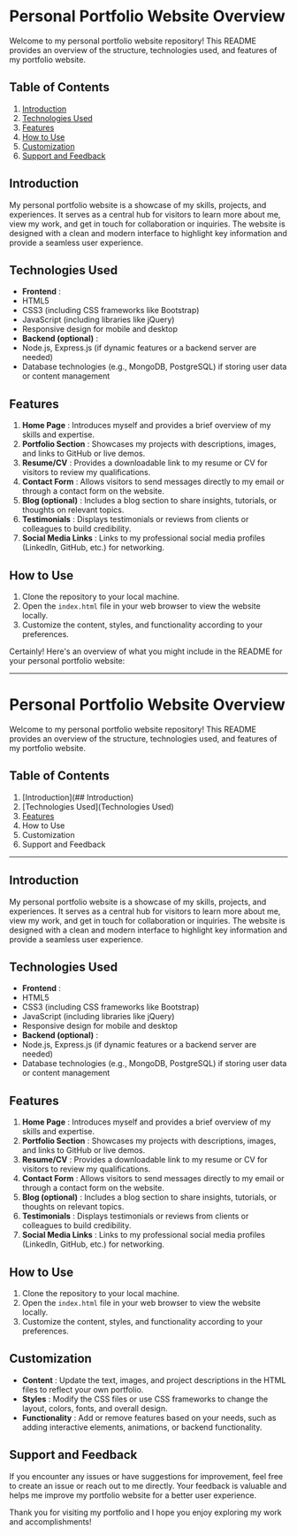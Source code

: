 
# Personal Portfolio Website Overview

Welcome to my personal portfolio website repository! This README provides an overview of the structure, technologies used, and features of my portfolio website.

## Table of Contents

1. [Introduction](https://chatgpt.com/c/71946886-764d-4c0e-9fe0-571ddb97d771#introduction)
2. [Technologies Used](https://chatgpt.com/c/71946886-764d-4c0e-9fe0-571ddb97d771#technologies-used)
3. [Features](https://chatgpt.com/c/71946886-764d-4c0e-9fe0-571ddb97d771#features)
4. [How to Use](https://chatgpt.com/c/71946886-764d-4c0e-9fe0-571ddb97d771#how-to-use)
5. [Customization](https://chatgpt.com/c/71946886-764d-4c0e-9fe0-571ddb97d771#customization)
6. [Support and Feedback](https://chatgpt.com/c/71946886-764d-4c0e-9fe0-571ddb97d771#support-and-feedback)

## Introduction

My personal portfolio website is a showcase of my skills, projects, and experiences. It serves as a central hub for visitors to learn more about me, view my work, and get in touch for collaboration or inquiries. The website is designed with a clean and modern interface to highlight key information and provide a seamless user experience.

## Technologies Used

* **Frontend** :
* HTML5
* CSS3 (including CSS frameworks like Bootstrap)
* JavaScript (including libraries like jQuery)
* Responsive design for mobile and desktop
* **Backend (optional)** :
* Node.js, Express.js (if dynamic features or a backend server are needed)
* Database technologies (e.g., MongoDB, PostgreSQL) if storing user data or content management

## Features

1. **Home Page** : Introduces myself and provides a brief overview of my skills and expertise.
2. **Portfolio Section** : Showcases my projects with descriptions, images, and links to GitHub or live demos.
3. **Resume/CV** : Provides a downloadable link to my resume or CV for visitors to review my qualifications.
4. **Contact Form** : Allows visitors to send messages directly to my email or through a contact form on the website.
5. **Blog (optional)** : Includes a blog section to share insights, tutorials, or thoughts on relevant topics.
6. **Testimonials** : Displays testimonials or reviews from clients or colleagues to build credibility.
7. **Social Media Links** : Links to my professional social media profiles (LinkedIn, GitHub, etc.) for networking.

## How to Use

1. Clone the repository to your local machine.
2. Open the `index.html` file in your web browser to view the website locally.
3. Customize the content, styles, and functionality according to your preferences.

Certainly! Here's an overview of what you might include in the README for your personal portfolio website:

---

# Personal Portfolio Website Overview

Welcome to my personal portfolio website repository! This README provides an overview of the structure, technologies used, and features of my portfolio website.

## Table of Contents

1. [Introduction](## Introduction)
2. [Technologies Used](Technologies Used)
3. [Features]()
4. How to Use
5. Customization
6. Support and Feedback

---

## Introduction

My personal portfolio website is a showcase of my skills, projects, and experiences. It serves as a central hub for visitors to learn more about me, view my work, and get in touch for collaboration or inquiries. The website is designed with a clean and modern interface to highlight key information and provide a seamless user experience.

## Technologies Used

* **Frontend** :
* HTML5
* CSS3 (including CSS frameworks like Bootstrap)
* JavaScript (including libraries like jQuery)
* Responsive design for mobile and desktop
* **Backend (optional)** :
* Node.js, Express.js (if dynamic features or a backend server are needed)
* Database technologies (e.g., MongoDB, PostgreSQL) if storing user data or content management

## Features

1. **Home Page** : Introduces myself and provides a brief overview of my skills and expertise.
2. **Portfolio Section** : Showcases my projects with descriptions, images, and links to GitHub or live demos.
3. **Resume/CV** : Provides a downloadable link to my resume or CV for visitors to review my qualifications.
4. **Contact Form** : Allows visitors to send messages directly to my email or through a contact form on the website.
5. **Blog (optional)** : Includes a blog section to share insights, tutorials, or thoughts on relevant topics.
6. **Testimonials** : Displays testimonials or reviews from clients or colleagues to build credibility.
7. **Social Media Links** : Links to my professional social media profiles (LinkedIn, GitHub, etc.) for networking.

## How to Use

1. Clone the repository to your local machine.
2. Open the `index.html` file in your web browser to view the website locally.
3. Customize the content, styles, and functionality according to your preferences.

## Customization

* **Content** : Update the text, images, and project descriptions in the HTML files to reflect your own portfolio.
* **Styles** : Modify the CSS files or use CSS frameworks to change the layout, colors, fonts, and overall design.
* **Functionality** : Add or remove features based on your needs, such as adding interactive elements, animations, or backend functionality.

## Support and Feedback

If you encounter any issues or have suggestions for improvement, feel free to create an issue or reach out to me directly. Your feedback is valuable and helps me improve my portfolio website for a better user experience.

Thank you for visiting my portfolio and I hope you enjoy exploring my work and accomplishments!
